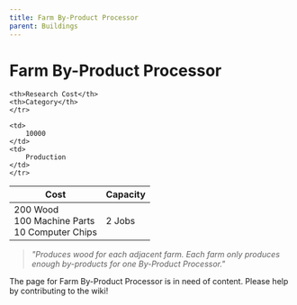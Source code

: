 ```yaml
---
title: Farm By-Product Processor
parent: Buildings
---
```

# Farm By-Product Processor

<table>
<thead>
	<tr>
	<th>Cost</th>
	<th>Capacity</th>
	
	<th>Research Cost</th>
	<th>Category</th>
	</tr>
</thead>
<tbody>
	<tr>
	<td>
		200 Wood<br>100 Machine Parts<br>10 Computer Chips
	</td>
	<td>
		2 Jobs
	</td>
	
	<td>
		10000
	</td>
	<td>
		Production
	</td>
	</tr>
</tbody>
</table>

> *"Produces wood for each adjacent farm. Each farm only produces enough by-products for one By-Product Processor."*

The page for Farm By-Product Processor is in need of content. Please help by contributing to the wiki!

